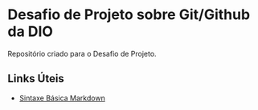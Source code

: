 # Desafio de Projeto sobre Git/Github da DIO
Repositório criado para o Desafio de Projeto.

## Links Úteis
- [Sintaxe Básica Markdown](https://www.markdownguide.org/basic-syntax/)
